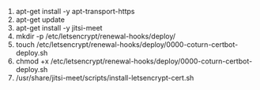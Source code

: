1. apt-get install -y apt-transport-https
2. apt-get update
3. apt-get install -y jitsi-meet
4. mkdir -p /etc/letsencrypt/renewal-hooks/deploy/ 
5. touch /etc/letsencrypt/renewal-hooks/deploy/0000-coturn-certbot-deploy.sh
6. chmod +x /etc/letsencrypt/renewal-hooks/deploy/0000-coturn-certbot-deploy.sh
7. /usr/share/jitsi-meet/scripts/install-letsencrypt-cert.sh 
